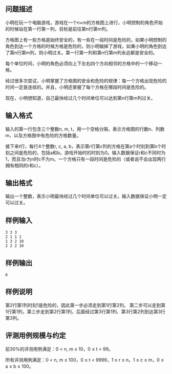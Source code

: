 

## 问题描述



小明在玩一个电脑游戏，游戏在一个n&times;m的方格图上进行，小明控制的角色开始的时候站在第一行第一列，目标是前往第n行第m列。

方格图上有一些方格是始终安全的，有一些在一段时间是危险的，如果小明控制的角色到达一个方格的时候方格是危险的，则小明输掉了游戏，如果小明的角色到达了第n行第m列，则小明过关。第一行第一列和第n行第m列永远都是安全的。

每个单位时间，小明的角色必须向上下左右四个方向相邻的方格中的一个移动一格。

经过很多次尝试，小明掌握了方格图的安全和危险的规律：每一个方格出现危险的时间一定是连续的。并且，小明还掌握了每个方格在哪段时间是危险的。

现在，小明想知道，自己最快经过几个时间单位可以达到第n行第m列过关。



## 输入格式



输入的第一行包含三个整数n, m, t，用一个空格分隔，表示方格图的行数n、列数m，以及方格图中有危险的方格数量。

接下来t行，每行4个整数r, c, a, b，表示第r行第c列的方格在第a个时刻到第b个时刻之间是危险的，包括a和b。游戏开始时的时刻为0。输入数据保证r和c不同时为1，而且当r为n时c不为m。一个方格只有一段时间是危险的（或者说不会出现两行拥有相同的r和c）。



## 输出格式



输出一个整数，表示小明最快经过几个时间单位可以过关。输入数据保证小明一定可以过关。



## 样例输入
```
3 3 3
2 1 1 1
1 3 2 10
2 2 2 10
```
## 样例输出
```
6
```
## 样例说明

第2行第1列时刻1是危险的，因此第一步必须走到第1行第2列。
第二步可以走到第1行第1列，第三步走到第2行第1列，后面经过第3行第1列、第3行第2列到达第3行第3列。

## 评测用例规模与约定

前30%的评测用例满足：0 &lt; n, m &le; 10，0 &le; t &lt; 99。

所有评测用例满足：0 &lt; n, m &le; 100，0 &le; t &lt; 9999，1 &le; r &le; n，1 &le; c &le; m，0 &le; a &le; b &le; 100。

&nbsp;